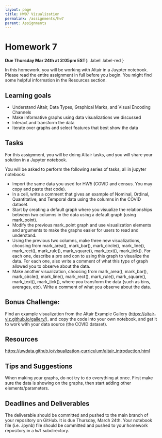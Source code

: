 ```yaml
---
layout: page
title: HW07 Vizualization
permalink: /assignments/hw7
parent: Assignments
---
```


# Homework 7

**Due Thursday Mar 24th at 3:05pm EST**{: .label .label-red } 

In this homework, you will be working with Altair in a Juypter notebook. 
Please read the entire assignment in full before you begin. You might find some helpful information in the Resources section.

## Learning goals
- Understand Altair, Data Types, Graphical Marks, and Visual Encoding Channels
- Make informative graphs using data visualizations we discussed
- Interact and transform the data
- Iterate over graphs and select features that best show the data

## Tasks
For this assignment, you will be doing Altair tasks, and you will share your solution in a Jupyter notebook.

You will be asked to perform the following series of tasks, all in jupyter notebook:
- Import the same data you used for HW5 (COVID and census.  You may copy and paste that code).
- In a cell, write a comment that gives an example of Nominal, Ordinal, Quantitative, and Temporal data using the columns in the COVID dataset.
- Start by creating a default graph where you visualize the relationships between two columns in the data using a default graph (using mark_point).
- Modify the previous mark_point graph and use visualization elements and arguments to make the graphs easier for users to read and understand.
- Using the previous two columns, make three new visualizations, choosing from mark_area(), mark_bar(), mark_circle(), mark_line(), mark_rect(), mark_rule(), mark_square(), mark_text(), mark_tick().  For each one, describe a pro and con to using this graph to visualize the data.  For each one, also write a comment of what this type of graph allowed you to observe about the data.
- Make another visualization, choosing from mark_area(), mark_bar(), mark_circle(), mark_line(), mark_rect(), mark_rule(), mark_square(), mark_text(), mark_tick(), where you transform the data (such as bins, averages, etc).  Write a comment of what you observe about the data.

## Bonus Challenge:
Find an example visualization from the Altair Example Gallery (https://altair-viz.github.io/gallery/), and copy the code into your own notebook, and get it to work with your data source (the COVID dataset).

## Resources
https://uwdata.github.io/visualization-curriculum/altair_introduction.html

## Tips and Suggestions
When making your graphs, do not try to do everything at once.  First make sure the data is showing on the graphs, then start adding other elements/parameters.

## Deadlines and Deliverables
The deliverable should be committed and pushed to the main branch of your repository on GitHub. It is due Thursday, March 24th.  Your notebook file (i.e. .ipynb) file should be committed and pushed to your homework repository in a `hw7` subdirectory.
